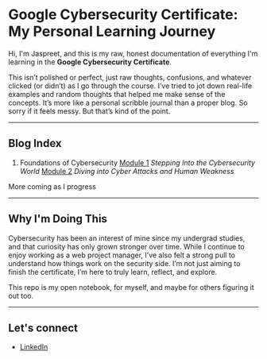 
# Google Cybersecurity Certificate: My Personal Learning Journey

Hi, I'm Jaspreet, and this is my raw, honest documentation of everything I'm learning in the **Google Cybersecurity Certificate**.

This isn’t polished or perfect, just raw thoughts, confusions, and whatever clicked (or didn’t) as I go through the course.
I’ve tried to jot down real-life examples and random thoughts that helped me make sense of the concepts.
It’s more like a personal scribble journal than a proper blog. So sorry if it feels messy. But that’s kind of the point.

---

## Blog Index

1. Foundations of Cybersecurity 
   [Module 1](./Foundations-of-Cybersecurity/module-01.html) *Stepping Into the Cybersecurity World*
   [Module 2](./Foundations-of-Cybersecurity/module-02.html) *Diving into Cyber Attacks and Human Weakness*

More coming as I progress 

---

## Why I'm Doing This

Cybersecurity has been an interest of mine since my undergrad studies, and that curiosity has only grown stronger over time.
While I continue to enjoy working as a web project manager, I’ve also felt a strong pull to understand how things work on the security side.
I’m not just aiming to finish the certificate, I’m here to truly learn, reflect, and explore.

This repo is my open notebook, for myself, and maybe for others figuring it out too.

---

## Let's connect

- [LinkedIn](https://www.linkedin.com/in/jaspreetk1613)
